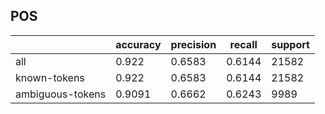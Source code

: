 
## POS

|                  | accuracy | precision | recall | support |
|------------------|----------|-----------|--------|---------|
| all              | 0.922    | 0.6583    | 0.6144 | 21582   |
| known-tokens     | 0.922    | 0.6583    | 0.6144 | 21582   |
| ambiguous-tokens | 0.9091   | 0.6662    | 0.6243 | 9989    |

